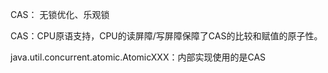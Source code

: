 
CAS： 无锁优化、乐观锁

CAS：CPU原语支持，CPU的读屏障/写屏障保障了CAS的比较和赋值的原子性。

java.util.concurrent.atomic.AtomicXXX：内部实现使用的是CAS
